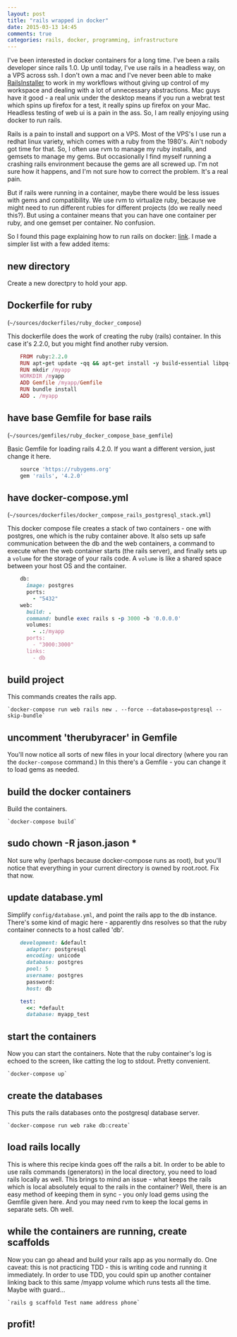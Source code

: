 ```yaml
---
layout: post
title: "rails wrapped in docker"
date: 2015-03-13 14:45
comments: true
categories: rails, docker, programming, infrastructure 
---
```

I've been interested in docker containers for a long time.  I've been a rails developer since rails 1.0.  Up until today, I've use rails in a headless way,
on a VPS across ssh.  I don't own a mac and I've never been able to make [RailsInstaller](http://railsinstaller.org/en) to work in my workflows without giving
up control of my workspace and dealing with a lot of unnecessary abstractions. Mac guys have it good - a real unix under the desktop means if you run a webrat
test which spins up firefox for a test, it really spins up firefox on your Mac. Headless testing of web ui is a pain in the ass. So, I am really enjoying 
using docker to run rails.
<!-- more -->

Rails is a pain to install and support on a VPS. Most of the VPS's I use run a redhat linux variety, which comes with a ruby from the 1980's. Ain't nobody
got time for that. So, I often use rvm to manage my ruby installs, and gemsets to manage my gems. But occasionally I find myself running a crashing rails
environment because the gems are all screwed up. I'm not sure how it happens, and I'm not sure how to correct the problem. It's a real pain.

But if rails were running in a container, maybe there would be less issues with gems and compatibility. We use rvm to virtualize ruby, because we might need
to run different rubies for different projects (do we really need this?). But using a container means that you can have one container per ruby, and one gemset
per container. No confusion.

So I found this page explaining how to run rails on docker: [link](http://docs.docker.com/compose/rails/).  I made a simpler list with a few added items:

## new directory
Create a new dorectpry to hold your app.

## Dockerfile for ruby 
(`~/sources/dockerfiles/ruby_docker_compose`)

This dockerfile does the work of creating the ruby (rails) container.  In this case it's 2.2.0, but you might find another ruby version. 

```ruby
    FROM ruby:2.2.0
    RUN apt-get update -qq && apt-get install -y build-essential libpq-dev
    RUN mkdir /myapp
    WORKDIR /myapp
    ADD Gemfile /myapp/Gemfile
    RUN bundle install
    ADD . /myapp
```
## have base Gemfile for base rails 
(`~/sources/gemfiles/ruby_docker_compose_base_gemfile`)

Basic Gemfile for loading rails 4.2.0.  If you want a different version, just change it here.

```ruby
    source 'https://rubygems.org'
    gem 'rails', '4.2.0'
```
## have docker-compose.yml 
(`~/sources/dockerfiles/docker_compose_rails_postgresql_stack.yml`)

This docker compose file creates a stack of two containers - one with postgres, one which is the ruby container above.  It also sets up safe communication
between the db and the web containers, a command to execute when the web container starts (the rails server), and finally sets up a `volume` for the storage
of your rails code.  A `volume` is like a shared space between your host OS and the container.

```ruby
    db:
      image: postgres
      ports:
        - "5432"
    web:
      build: .
      command: bundle exec rails s -p 3000 -b '0.0.0.0'
      volumes:
        - .:/myapp
      ports:
        - "3000:3000"
      links:
        - db
```
## build project
This commands creates the rails app.

    `docker-compose run web rails new . --force --database=postgresql --skip-bundle`

## uncomment 'therubyracer' in Gemfile
You'll now notice all sorts of new files in your local directory (where you ran the `docker-compose` command.) In this there's a Gemfile - you can change
it to load gems as needed.

## build the docker containers
Build the containers.

    `docker-compose build`

## sudo chown -R jason.jason *
Not sure why (perhaps because docker-compose runs as root), but you'll notice that everything in your current directory is owned by root.root.  Fix that now.

## update database.yml
Simplify `config/database.yml`, and point the rails app to the db instance.  There's some kind of magic here - apparently dns resolves so that the ruby 
container connects to a host called 'db'.

```ruby    
    development: &default
      adapter: postgresql
      encoding: unicode
      database: postgres
      pool: 5
      username: postgres
      password:
      host: db

    test:
      <<: *default
      database: myapp_test
```

## start the containers
Now you can start the containers.  Note that the ruby container's log is echoed to the screen, like catting the log to stdout.  Pretty convenient.

    `docker-compose up`

## create the databases
This puts the rails databases onto the postgresql database server.

    `docker-compose run web rake db:create`

## load rails locally
This is where this recipe kinda goes off the rails a bit. In order to be able to use rails commands (generators) in the local directory, you need to load
rails locally as well. This brings to mind an issue - what keeps the rails which is local absolutely equal to the rails in the container? Well, there is an
easy method of keeping them in sync - you only load gems using the Gemfile given here. And you may need rvm to keep the local gems in separate sets. Oh well. 

## while the containers are running, create scaffolds
Now you can go ahead and build your rails app as you normally do. One caveat: this is not practicing TDD - this is writing code and running it immediately.
In order to use TDD, you could spin up another container linking back to this same /myapp volume which runs tests all the time. Maybe with guard...
 
    `rails g scaffold Test name address phone`

## profit!
 
<!-- see https://github.com/Shopify/liquid/wiki/Liquid-for-Designers for stuff 
# H1
## H2
[I'm an inline-style link](https://www.google.com)
![alt text](https://github.com/adam-p/markdown-here/raw/master/src/common/images/icon48.png 'Logo Title Text 1')
```javascript
var s = 'JavaScript syntax highlighting';
alert(s);
```
   * an unordered list item (note a newline is required before the list begins)
   1. an ordered list item
| Tables        | Are           | Cool  |
| ------------- |:-------------:| -----:|
| col 3 is      | right-aligned | $1600 |
-->
